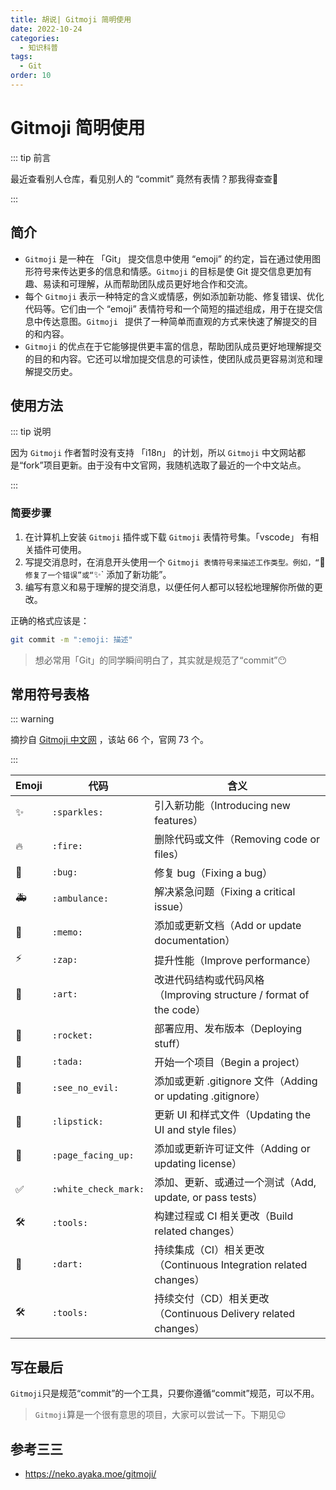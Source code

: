 ```yaml
---
title: 胡说| Gitmoji 简明使用
date: 2022-10-24
categories:
  - 知识科普
tags: 
  - Git
order: 10
---
```


# Gitmoji 简明使用

::: tip 前言

最近查看别人仓库，看见别人的 “commit” 竟然有表情？那我得查查🧐

:::

## 简介

- `Gitmoji` 是一种在 「Git」 提交信息中使用 “emoji” 的约定，旨在通过使用图形符号来传达更多的信息和情感。`Gitmoji` 的目标是使 Git 提交信息更加有趣、易读和可理解，从而帮助团队成员更好地合作和交流。
- 每个 `Gitmoji` 表示一种特定的含义或情感，例如添加新功能、修复错误、优化代码等。它们由一个 “emoji” 表情符号和一个简短的描述组成，用于在提交信息中传达意图。`Gitmoji ` 提供了一种简单而直观的方式来快速了解提交的目的和内容。
- `Gitmoji` 的优点在于它能够提供更丰富的信息，帮助团队成员更好地理解提交的目的和内容。它还可以增加提交信息的可读性，使团队成员更容易浏览和理解提交历史。



## 使用方法

::: tip 说明

因为 `Gitmoji` 作者暂时没有支持 「i18n」 的计划，所以 `Gitmoji` 中文网站都是“fork”项目更新。由于没有中文官网，我随机选取了最近的一个中文站点。

:::

### 简要步骤

1. 在计算机上安装 `Gitmoji` 插件或下载 `Gitmoji` 表情符号集。「vscode」 有相关插件可使用。
2. 写提交消息时，在消息开头使用一个 `Gitmoji 表情符号来描述工作类型。例如，“`:bug:`修复了一个错误”或“`:sparkles:` 添加了新功能”。
4. 编写有意义和易于理解的提交消息，以便任何人都可以轻松地理解你所做的更改。

正确的格式应该是：

```bash
git commit -m ":emoji: 描述"
```

> 想必常用「Git」的同学瞬间明白了，其实就是规范了“commit”😶



## 常用符号表格

::: warning

摘抄自 [Gitmoji 中文网](https://neko.ayaka.moe/gitmoji/) ，该站 66 个，官网 73 个。

:::

| Emoji | 代码                 | 含义                                                         |
| ----- | -------------------- | ------------------------------------------------------------ |
| ✨     | `:sparkles:`         | 引入新功能（Introducing new features）                       |
| 🔥     | `:fire:`             | 删除代码或文件（Removing code or files）                     |
| 🐛     | `:bug:`              | 修复 bug（Fixing a bug）                                     |
| 🚑     | `:ambulance:`        | 解决紧急问题（Fixing a critical issue）                      |
| 📝     | `:memo:`             | 添加或更新文档（Add or update documentation）                |
| ⚡     | `:zap:`              | 提升性能（Improve performance）                              |
| 🎨     | `:art:`              | 改进代码结构或代码风格（Improving structure / format of the code） |
| 🚀     | `:rocket:`           | 部署应用、发布版本（Deploying stuff）                        |
| 🎉     | `:tada:`             | 开始一个项目（Begin a project）                              |
| 🙈     | `:see_no_evil:`      | 添加或更新 .gitignore 文件（Adding or updating .gitignore）  |
| 💄     | `:lipstick:`         | 更新 UI 和样式文件（Updating the UI and style files）        |
| 📄     | `:page_facing_up:`   | 添加或更新许可证文件（Adding or updating license）           |
| ✅     | `:white_check_mark:` | 添加、更新、或通过一个测试（Add, update, or pass tests）     |
| 🛠️     | `:tools:`            | 构建过程或 CI 相关更改（Build related changes）              |
| 🎯     | `:dart:`             | 持续集成（CI）相关更改（Continuous Integration related changes） |
| 🛠️     | `:tools:`            | 持续交付（CD）相关更改（Continuous Delivery related changes） |



## 写在最后

`Gitmoji`只是规范“commit”的一个工具，只要你遵循“commit”规范，可以不用。

> `Gitmoji`算是一个很有意思的项目，大家可以尝试一下。下期见😉



## 参考三三

- https://neko.ayaka.moe/gitmoji/
